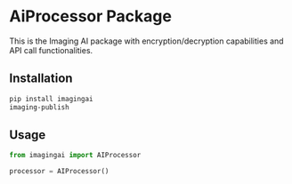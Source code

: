 # AiProcessor Package

This is the Imaging AI package with encryption/decryption capabilities and API call functionalities.

## Installation

```sh
pip install imagingai
imaging-publish
```

## Usage

```python
from imagingai import AIProcessor

processor = AIProcessor()